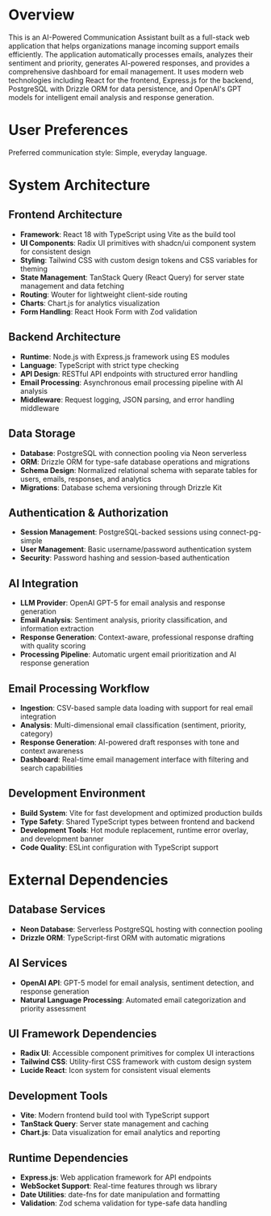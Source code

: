 # Overview

This is an AI-Powered Communication Assistant built as a full-stack web application that helps organizations manage incoming support emails efficiently. The application automatically processes emails, analyzes their sentiment and priority, generates AI-powered responses, and provides a comprehensive dashboard for email management. It uses modern web technologies including React for the frontend, Express.js for the backend, PostgreSQL with Drizzle ORM for data persistence, and OpenAI's GPT models for intelligent email analysis and response generation.

# User Preferences

Preferred communication style: Simple, everyday language.

# System Architecture

## Frontend Architecture
- **Framework**: React 18 with TypeScript using Vite as the build tool
- **UI Components**: Radix UI primitives with shadcn/ui component system for consistent design
- **Styling**: Tailwind CSS with custom design tokens and CSS variables for theming
- **State Management**: TanStack Query (React Query) for server state management and data fetching
- **Routing**: Wouter for lightweight client-side routing
- **Charts**: Chart.js for analytics visualization
- **Form Handling**: React Hook Form with Zod validation

## Backend Architecture
- **Runtime**: Node.js with Express.js framework using ES modules
- **Language**: TypeScript with strict type checking
- **API Design**: RESTful API endpoints with structured error handling
- **Email Processing**: Asynchronous email processing pipeline with AI analysis
- **Middleware**: Request logging, JSON parsing, and error handling middleware

## Data Storage
- **Database**: PostgreSQL with connection pooling via Neon serverless
- **ORM**: Drizzle ORM for type-safe database operations and migrations
- **Schema Design**: Normalized relational schema with separate tables for users, emails, responses, and analytics
- **Migrations**: Database schema versioning through Drizzle Kit

## Authentication & Authorization
- **Session Management**: PostgreSQL-backed sessions using connect-pg-simple
- **User Management**: Basic username/password authentication system
- **Security**: Password hashing and session-based authentication

## AI Integration
- **LLM Provider**: OpenAI GPT-5 for email analysis and response generation
- **Email Analysis**: Sentiment analysis, priority classification, and information extraction
- **Response Generation**: Context-aware, professional response drafting with quality scoring
- **Processing Pipeline**: Automatic urgent email prioritization and AI response generation

## Email Processing Workflow
- **Ingestion**: CSV-based sample data loading with support for real email integration
- **Analysis**: Multi-dimensional email classification (sentiment, priority, category)
- **Response Generation**: AI-powered draft responses with tone and context awareness
- **Dashboard**: Real-time email management interface with filtering and search capabilities

## Development Environment
- **Build System**: Vite for fast development and optimized production builds
- **Type Safety**: Shared TypeScript types between frontend and backend
- **Development Tools**: Hot module replacement, runtime error overlay, and development banner
- **Code Quality**: ESLint configuration with TypeScript support

# External Dependencies

## Database Services
- **Neon Database**: Serverless PostgreSQL hosting with connection pooling
- **Drizzle ORM**: TypeScript-first ORM with automatic migrations

## AI Services
- **OpenAI API**: GPT-5 model for email analysis, sentiment detection, and response generation
- **Natural Language Processing**: Automated email categorization and priority assessment

## UI Framework Dependencies
- **Radix UI**: Accessible component primitives for complex UI interactions
- **Tailwind CSS**: Utility-first CSS framework with custom design system
- **Lucide React**: Icon system for consistent visual elements

## Development Tools
- **Vite**: Modern frontend build tool with TypeScript support
- **TanStack Query**: Server state management and caching
- **Chart.js**: Data visualization for email analytics and reporting

## Runtime Dependencies
- **Express.js**: Web application framework for API endpoints
- **WebSocket Support**: Real-time features through ws library
- **Date Utilities**: date-fns for date manipulation and formatting
- **Validation**: Zod schema validation for type-safe data handling